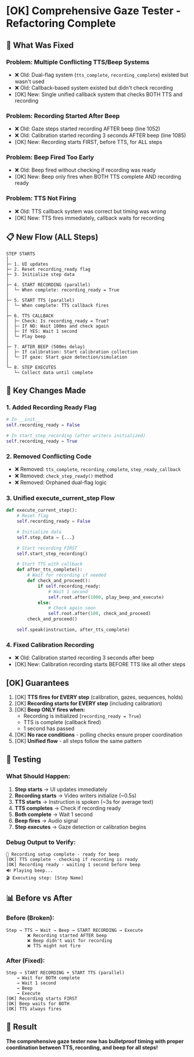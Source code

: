 # [OK] Comprehensive Gaze Tester - Refactoring Complete

## 🔧 What Was Fixed

### **Problem: Multiple Conflicting TTS/Beep Systems**

- ❌ Old: Dual-flag system (`tts_complete`, `recording_complete`) existed but wasn't used
- ❌ Old: Callback-based system existed but didn't check recording
- [OK] New: Single unified callback system that checks BOTH TTS and recording

### **Problem: Recording Started After Beep**

- ❌ Old: Gaze steps started recording AFTER beep (line 1052)
- ❌ Old: Calibration started recording 3 seconds AFTER beep (line 1085)
- [OK] New: Recording starts FIRST, before TTS, for ALL steps

### **Problem: Beep Fired Too Early**

- ❌ Old: Beep fired without checking if recording was ready
- [OK] New: Beep only fires when BOTH TTS complete AND recording ready

### **Problem: TTS Not Firing**

- ❌ Old: TTS callback system was correct but timing was wrong
- [OK] New: TTS fires immediately, callback waits for recording

## 📋 New Flow (ALL Steps)

```
STEP STARTS
│
├─ 1. UI updates
├─ 2. Reset recording_ready flag
├─ 3. Initialize step data
│
├─ 4. START RECORDING (parallel)
│  └─ When complete: recording_ready = True
│
├─ 5. START TTS (parallel)
│  └─ When complete: TTS callback fires
│
├─ 6. TTS CALLBACK
│  ├─ Check: Is recording_ready = True?
│  ├─ If NO: Wait 100ms and check again
│  ├─ If YES: Wait 1 second
│  └─ Play beep
│
├─ 7. AFTER BEEP (500ms delay)
│  ├─ If calibration: Start calibration collection
│  └─ If gaze: Start gaze detection/simulation
│
└─ 8. STEP EXECUTES
   └─ Collect data until complete
```

## 🎯 Key Changes Made

### 1. **Added Recording Ready Flag**

```python
# In __init__
self.recording_ready = False

# In start_step_recording (after writers initialized)
self.recording_ready = True
```

### 2. **Removed Conflicting Code**

- ❌ Removed: `tts_complete`, `recording_complete`, `step_ready_callback`
- ❌ Removed: `check_step_ready()` method
- ❌ Removed: Orphaned dual-flag logic

### 3. **Unified execute_current_step Flow**

```python
def execute_current_step():
    # Reset flag
    self.recording_ready = False

    # Initialize data
    self.step_data = {...}

    # Start recording FIRST
    self.start_step_recording()

    # Start TTS with callback
    def after_tts_complete():
        # Wait for recording if needed
        def check_and_proceed():
            if self.recording_ready:
                # Wait 1 second
                self.root.after(1000, play_beep_and_execute)
            else:
                # Check again soon
                self.root.after(100, check_and_proceed)
        check_and_proceed()

    self.speak(instruction, after_tts_complete)
```

### 4. **Fixed Calibration Recording**

- ❌ Old: Calibration started recording 3 seconds after beep
- [OK] New: Calibration recording starts BEFORE TTS like all other steps

## [OK] Guarantees

1. [OK] **TTS fires for EVERY step** (calibration, gazes, sequences, holds)
2. [OK] **Recording starts for EVERY step** (including calibration)
3. [OK] **Beep ONLY fires when:**
   - Recording is initialized (`recording_ready = True`)
   - TTS is complete (callback fired)
   - 1 second has passed
4. [OK] **No race conditions** - polling checks ensure proper coordination
5. [OK] **Unified flow** - all steps follow the same pattern

## 🧪 Testing

### What Should Happen:

1. **Step starts** → UI updates immediately
2. **Recording starts** → Video writers initialize (~0.5s)
3. **TTS starts** → Instruction is spoken (~3s for average text)
4. **TTS completes** → Check if recording ready
5. **Both complete** → Wait 1 second
6. **Beep fires** → Audio signal
7. **Step executes** → Gaze detection or calibration begins

### Debug Output to Verify:

```
🔧 Recording setup complete - ready for beep
[OK] TTS complete - checking if recording is ready
[OK] Recording ready - waiting 1 second before beep
🔊 Playing beep...
🎬 Executing step: [Step Name]
```

## 📊 Before vs After

### Before (Broken):

```
Step → TTS → Wait → Beep → START RECORDING → Execute
        ❌ Recording started AFTER beep
        ❌ Beep didn't wait for recording
        ❌ TTS might not fire
```

### After (Fixed):

```
Step → START RECORDING + START TTS (parallel)
    → Wait for BOTH complete
    → Wait 1 second
    → Beep
    → Execute
[OK] Recording starts FIRST
[OK] Beep waits for BOTH
[OK] TTS always fires
```

## 🎉 Result

**The comprehensive gaze tester now has bulletproof timing with proper coordination between TTS, recording, and beep for all steps!**
